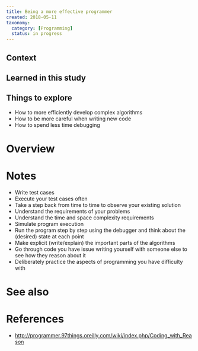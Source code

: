 ```yaml
---
title: Being a more effective programmer
created: 2018-05-11
taxonomy:
  category: [Programming]
  status: in progress
---
```


## Context

## Learned in this study

## Things to explore
* How to more efficiently develop complex algorithms
* How to be more careful when writing new code
* How to spend less time debugging

# Overview

# Notes
* Write test cases
* Execute your test cases often
* Take a step back from time to time to observe your existing solution
* Understand the requirements of your problems
* Understand the time and space complexity requirements
* Simulate program execution
* Run the program step by step using the debugger and think about the (desired) state at each point
* Make explicit (write/explain) the important parts of the algorithms
* Go through code you have issue writing yourself with someone else to see how they reason about it
* Deliberately practice the aspects of programming you have difficulty with

# See also

# References
* http://programmer.97things.oreilly.com/wiki/index.php/Coding_with_Reason
